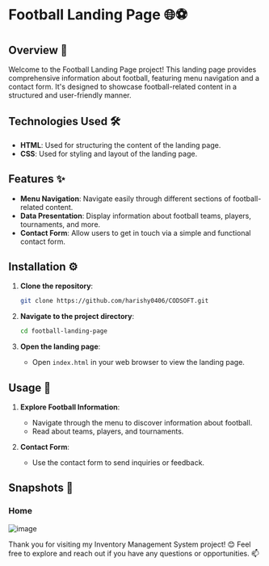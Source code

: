 # Football Landing Page 🌐⚽

## Overview 📝

Welcome to the Football Landing Page project! This landing page provides comprehensive information about football, featuring menu navigation and a contact form. It's designed to showcase football-related content in a structured and user-friendly manner.

## Technologies Used 🛠️

- **HTML**: Used for structuring the content of the landing page.
- **CSS**: Used for styling and layout of the landing page.

## Features ✨

- **Menu Navigation**: Navigate easily through different sections of football-related content.
- **Data Presentation**: Display information about football teams, players, tournaments, and more.
- **Contact Form**: Allow users to get in touch via a simple and functional contact form.

## Installation ⚙️

1. **Clone the repository**:
    ```bash
    git clone https://github.com/harishy0406/CODSOFT.git
    ```

2. **Navigate to the project directory**:
    ```bash
    cd football-landing-page
    ```

3. **Open the landing page**:
    - Open `index.html` in your web browser to view the landing page.

## Usage 🚀

1. **Explore Football Information**:
    - Navigate through the menu to discover information about football.
    - Read about teams, players, and tournaments.

2. **Contact Form**:
    - Use the contact form to send inquiries or feedback.

## Snapshots 📸

### Home
![image](https://github.com/harishy0406/CODSOFT/assets/142865295/fb30bd84-822f-4585-96d9-b44d426238ee)




Thank you for visiting my Inventory Management System project! 😊 Feel free to explore and reach out if you have any questions or opportunities. 📫
